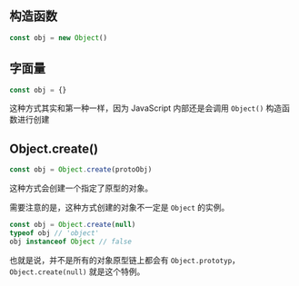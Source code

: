 ## 构造函数

```JavaScript
const obj = new Object()
```

## 字面量

```JavaScript
const obj = {}
```

这种方式其实和第一种一样，因为 JavaScript 内部还是会调用 `Object()` 构造函数进行创建

## Object.create()

```JavaScript
const obj = Object.create(protoObj)
```

这种方式会创建一个指定了原型的对象。

需要注意的是，这种方式创建的对象不一定是 `Object` 的实例。

```JavaScript
const obj = Object.create(null)
typeof obj // 'object'
obj instanceof Object // false
```

也就是说，并不是所有的对象原型链上都会有 `Object.prototyp`，`Object.create(null)` 就是这个特例。